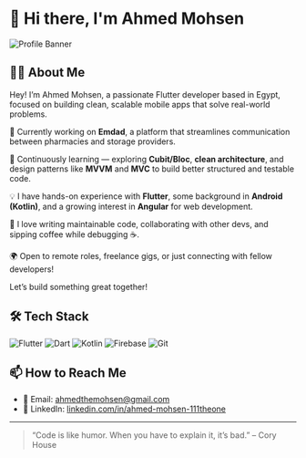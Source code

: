 # 👋 Hi there, I'm Ahmed Mohsen

![Profile Banner](https://capsule-render.vercel.app/api?type=waving&color=0:00BCD4,100:009688&height=180&section=header&text=Welcome%20to%20my%20GitHub!&fontColor=ffffff&fontSize=30&animation=twinkling)

## 👨‍💻 About Me

Hey! I’m Ahmed Mohsen, a passionate Flutter developer based in Egypt, focused on building clean, scalable mobile apps that solve real-world problems.

🚀 Currently working on **Emdad**, a platform that streamlines communication between pharmacies and storage providers.

🧠 Continuously learning — exploring **Cubit/Bloc**, **clean architecture**, and design patterns like **MVVM** and **MVC** to build better structured and testable code.

💡 I have hands-on experience with **Flutter**, some background in **Android (Kotlin)**, and a growing interest in **Angular** for web development.

💬 I love writing maintainable code, collaborating with other devs, and sipping coffee while debugging ☕.

🌍 Open to remote roles, freelance gigs, or just connecting with fellow developers!

Let’s build something great together!

## 🛠️ Tech Stack

![Flutter](https://img.shields.io/badge/Flutter-02569B?style=for-the-badge&logo=flutter&logoColor=white)
![Dart](https://img.shields.io/badge/Dart-0175C2?style=for-the-badge&logo=dart&logoColor=white)
![Kotlin](https://img.shields.io/badge/Kotlin-0095D5?style=for-the-badge&logo=kotlin&logoColor=white)
![Firebase](https://img.shields.io/badge/Firebase-ffca28?style=for-the-badge&logo=firebase&logoColor=black)
![Git](https://img.shields.io/badge/Git-F05032?style=for-the-badge&logo=git&logoColor=white)

## 📫 How to Reach Me

- 💌 Email: ahmedthemohsen@gmail.com  
- 💼 LinkedIn: [linkedin.com/in/ahmed-mohsen-111theone](https://www.linkedin.com/in/ahmed-mohsen-111theone)

---

> “Code is like humor. When you have to explain it, it’s bad.” – Cory House


